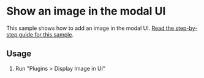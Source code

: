 # Show an image in the modal UI

This sample shows how to add an image in the modal UI.
[Read the step-by-step guide for this sample](https://github.com/AdobeXD/plugin-docs/tree/master/guides/how-to-display-an-image-guide).

## Usage

1. Run "Plugins > Display Image in UI"

